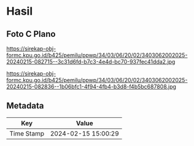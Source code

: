 # Hasil

## Foto C Plano

https://sirekap-obj-formc.kpu.go.id/b425/pemilu/ppwp/34/03/06/20/02/3403062002025-20240215-082715--3c31d6fd-b7c3-4e4d-bc70-937fec41dda2.jpg

https://sirekap-obj-formc.kpu.go.id/b425/pemilu/ppwp/34/03/06/20/02/3403062002025-20240215-082836--1b06bfc1-4f94-4fb4-b3d8-f4b5bc687808.jpg


## Metadata

| Key        | Value               |
| ---------- | ------------------- |
| Time Stamp | 2024-02-15 15:00:29 |



